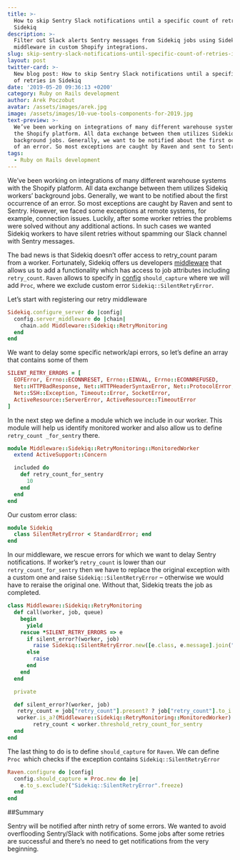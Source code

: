 ```yaml
---
title: >-
  How to skip Sentry Slack notifications until a specific count of retries in
  Sidekiq
description: >-
  Filter out Slack alerts Sentry messages from Sidekiq jobs using Sidekiq
  middleware in custom Shopify integrations.
slug: skip-sentry-slack-notifications-until-specific-count-of-retries-in-sidekiq
layout: post
twitter-card: >-
  New blog post: How to skip Sentry Slack notifications until a specific count
  of retries in Sidekiq
date: '2019-05-20 09:36:13 +0200'
category: Ruby on Rails development
author: Arek Poczobut
avatar: /assets/images/arek.jpg
image: /assets/images/10-vue-tools-components-for-2019.jpg
text-preview: >-
  We’ve been working on integrations of many different warehouse systems with
  the Shopify platform. All data exchange between them utilizes Sidekiq workers’
  background jobs. Generally, we want to be notified about the first occurrence
  of an error. So most exceptions are caught by Raven and sent to Sentry. 
tags:
  - Ruby on Rails development
---
```

We’ve been working on integrations of many different warehouse systems with the Shopify platform. All data exchange between them utilizes Sidekiq workers’ background jobs. Generally, we want to be notified about the first occurrence of an error. So most exceptions are caught by Raven and sent to Sentry. However, we faced some exceptions at remote systems, for example, connection issues. Luckily, after some worker retries the problems were solved without any additional actions. In such cases we wanted Sidekiq workers to have silent retries without spamming our Slack channel with Sentry messages.

The bad news is that Sidekiq doesn’t offer access to retry_count param from a worker. Fortunately, Sidekiq offers us developers [middleware](https://github.com/mperham/sidekiq/wiki/Middleware#server-middleware) that allows us to add a functionality which has access to job attributes including `retry_count`. `Raven` allows to specify in [config](https://docs.sentry.io/clients/ruby/config/) `should_capture` where we will add `Proc`, where we exclude custom error `Sidekiq::SilentRetryError`.

Let’s start with registering our retry middleware

```ruby
Sidekiq.configure_server do |config|
  config.server_middleware do |chain|
    chain.add Middleware::Sidekiq::RetryMonitoring
  end
end
```

We want to delay some specific network/api errors, so let’s define an array that contains some of them 

```ruby
SILENT_RETRY_ERRORS = [
  EOFError, Errno::ECONNRESET, Errno::EINVAL, Errno::ECONNREFUSED,
  Net::HTTPBadResponse, Net::HTTPHeaderSyntaxError, Net::ProtocolError,
  Net::SSH::Exception, Timeout::Error, SocketError,
  ActiveResource::ServerError, ActiveResource::TimeoutError
]
```

In the next step we define a module which we include in our worker. This module will help us identify monitored worker and also allow us to  define `retry_count _for_sentry` there.

```ruby
module Middleware::Sidekiq::RetryMonitoring::MonitoredWorker
  extend ActiveSupport::Concern

  included do
    def retry_count_for_sentry
      10
    end
  end
end
```

Our custom error class:

```ruby
module Sidekiq
  class SilentRetryError < StandardError; end
end
```

In our middleware, we rescue errors for which we want to delay Sentry notifications. If worker’s `retry_count` is lower than our `retry_count_for_sentry` then we have to replace the original exception with a custom one and raise `Sidekiq::SilentRetryError` – otherwise we would have to reraise the original one. Without that, Sidekiq treats the job as completed.

```ruby
class Middleware::Sidekiq::RetryMonitoring
  def call(worker, job, queue)
    begin
      yield
    rescue *SILENT_RETRY_ERRORS => e
      if silent_error?(worker, job)
        raise Sidekiq::SilentRetryError.new([e.class, e.message].join(" "))
      else
        raise
      end
    end
  end
```

```ruby
  private

  def silent_error?(worker, job)
   retry_count = job["retry_count"].present? ? job["retry_count"].to_i + 1 : 0
   worker.is_a?(Middleware::Sidekiq::RetryMonitoring::MonitoredWorker) &&
        retry_count < worker.threshold_retry_count_for_sentry
  end
end
```

The last thing to do is to define `should_capture` for  `Raven`. We can define `Proc `which checks if the exception contains `Sidekiq::SilentRetryError`

```ruby
Raven.configure do |config|
  config.should_capture = Proc.new do |e|
    e.to_s.exclude?("Sidekiq::SilentRetryError".freeze)
  end
end
```

##Summary

Sentry will be notified after ninth retry of some errors. We wanted to avoid overflooding Sentry/Slack with notifications. Some jobs after some retries are successful and there’s no need to get notifications from the very beginning. 
